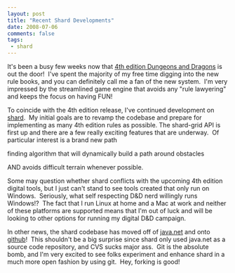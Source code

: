 ```yaml
---
layout: post
title: "Recent Shard Developments"
date: 2008-07-06
comments: false
tags:
 - shard
---
```


It's been a busy few weeks now that [4th edition Dungeons and Dragons](http://dndinsider.com) is out the door!  I've spent the majority of my free time digging into the new rule books, and you can definitely call me a fan of the new system.  I'm very impressed by the streamlined game engine that avoids any "rule lawyering" and keeps the focus on having FUN!

To coincide with the 4th edition release, I've continued development on [shard](http://shard.codecrate.com).  My initial goals are to revamp the codebase and prepare for implementing as many 4th edition rules as possible. The shard-grid API is first up and there are a few really exciting features that are underway.  Of particular interest is a brand new path

finding algorithm that will dynamically build a path around obstacles

AND avoids difficult terrain whenever possible.

Some may question whether shard conflicts with the upcoming 4th edition digital tools, but I just can't stand to see tools created that only run on Windows.  Seriously, what self respecting D&D nerd willingly runs Windows!?  The fact that I run Linux at home and a Mac at work and neither of these platforms are supported means that I'm out of luck and will be looking to other options for running my digital D&D campaign.

In other news, the shard codebase has moved off of [java.net](http://shard.dev.java.net) and onto [github](http://github.com/wireframe/shard)!  This shouldn't be a big surprise since shard only used java.net as a source code repository, and CVS sucks major ass.  Git is the absolute bomb, and I'm very excited to see folks experiment and enhance shard in a much more open fashion by using git.  Hey, forking is good!

 

